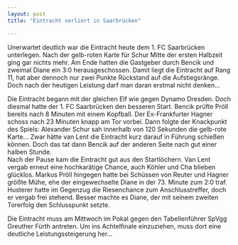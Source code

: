 ```yaml
---
layout: post
title: "Eintracht verliert in Saarbrücken"

---
```


Unerwartet deutlich war die Eintracht heute dem 1. FC Saarbrücken unterlegen. Nach der gelb-roten Karte für Schur Mitte der ersten Halbzeit ging gar nichts mehr. Am Ende hatten die Gastgeber durch Bencik und zweimal Diane ein 3:0 herausgeschossen. Damit liegt die Eintracht auf Rang 11, hat aber dennoch nur zwei Punkte Rückstand auf die Aufstiegsränge. Doch nach der heutigen Leistung darf man daran erstmal nicht denken...

Die Eintracht begann mit der gleichen Elf wie gegen Dynamo Dresden. Doch diesmal hatte der 1. FC Saarbrücken den besseren Start. Bencik prüfte Pröll bereits nach 8 Minuten mit einem Kopfball. Der Ex-Frankfurter Hagner schoss nach 23 Minuten knapp am Tor vorbei. Dann folgte der Knackpunkt des Spiels: Alexander Schur sah innerhalb von 120 Sekunden die gelb-rote Karte... Zwar hätte van Lent die Eintracht kurz darauf in Führung schießen können. Doch das tat dann Bencik auf der anderen Seite nach gut einer halben Stunde.  
Nach der Pause kam die Eintracht gut aus den Startlöchern. Van Lent vergab erneut eine hochkarätige Chance, auch Köhler und Cha blieben glücklos. Markus Pröll hingegen hatte bei Schüssen von Reuter und Hagner größte Mühe, ehe der eingewechselte Diane in der 73. Minute zum 2:0 traf. Husterer hatte im Gegenzug die Riesenchance zum Anschlusstreffer, doch er vergab frei stehend. Besser machte es Diane, der mit seinem zweiten Torerfolg den Schlusspunkt setzte.

Die Eintracht muss am Mittwoch im Pokal gegen den Tabellenführer SpVgg Greuther Fürth antreten. Um ins Achtelfinale einzuziehen, muss dort eine deutliche Leistungssteigerung her...
